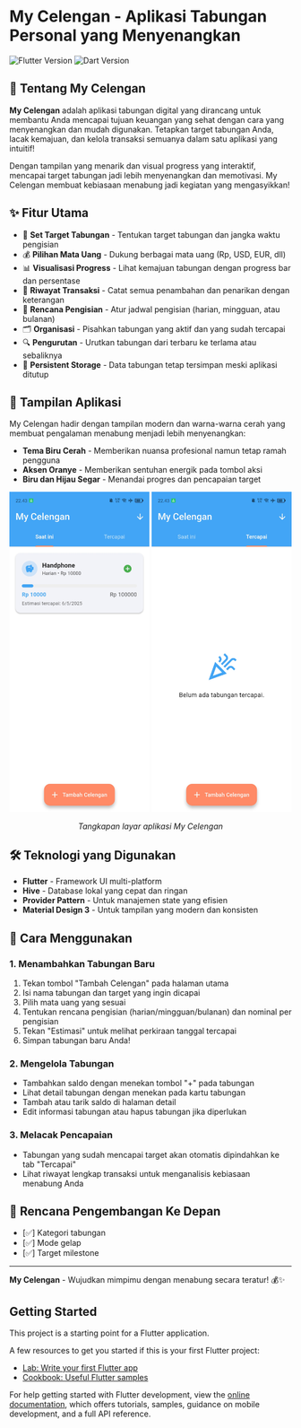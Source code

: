# My Celengan - Aplikasi Tabungan Personal yang Menyenangkan

![Flutter Version](https://img.shields.io/badge/Flutter-3.7.0+-blue.svg)
![Dart Version](https://img.shields.io/badge/Dart-3.0.0+-blue.svg)

## 🏦 Tentang My Celengan

**My Celengan** adalah aplikasi tabungan digital yang dirancang untuk membantu Anda mencapai tujuan keuangan yang sehat dengan cara yang menyenangkan dan mudah digunakan. Tetapkan target tabungan Anda, lacak kemajuan, dan kelola transaksi semuanya dalam satu aplikasi yang intuitif!

Dengan tampilan yang menarik dan visual progress yang interaktif, mencapai target tabungan jadi lebih menyenangkan dan memotivasi. My Celengan membuat kebiasaan menabung jadi kegiatan yang mengasyikkan!

## ✨ Fitur Utama

- 🎯 **Set Target Tabungan** - Tentukan target tabungan dan jangka waktu pengisian
- 💰 **Pilihan Mata Uang** - Dukung berbagai mata uang (Rp, USD, EUR, dll)
- 📊 **Visualisasi Progress** - Lihat kemajuan tabungan dengan progress bar dan persentase
- 📝 **Riwayat Transaksi** - Catat semua penambahan dan penarikan dengan keterangan
- 🔄 **Rencana Pengisian** - Atur jadwal pengisian (harian, mingguan, atau bulanan)
- 🗂️ **Organisasi** - Pisahkan tabungan yang aktif dan yang sudah tercapai
- 🔍 **Pengurutan** - Urutkan tabungan dari terbaru ke terlama atau sebaliknya
- 📱 **Persistent Storage** - Data tabungan tetap tersimpan meski aplikasi ditutup

## 📱 Tampilan Aplikasi

My Celengan hadir dengan tampilan modern dan warna-warna cerah yang membuat pengalaman menabung menjadi lebih menyenangkan:

- **Tema Biru Cerah** - Memberikan nuansa profesional namun tetap ramah pengguna
- **Aksen Oranye** - Memberikan sentuhan energik pada tombol aksi
- **Biru dan Hijau Segar** - Menandai progres dan pencapaian target

<div align="center">
  <img src="screenshots/home_screen1.jpg" width="250" alt="Home Screen">
  <img src="screenshots/home_screen2.jpg" width="250" alt="Home Screen">
</div>

<div align="center">
  <p><i>Tangkapan layar aplikasi My Celengan</i></p>
</div>

## 🛠️ Teknologi yang Digunakan

- **Flutter** - Framework UI multi-platform
- **Hive** - Database lokal yang cepat dan ringan
- **Provider Pattern** - Untuk manajemen state yang efisien
- **Material Design 3** - Untuk tampilan yang modern dan konsisten

## 🚀 Cara Menggunakan

### 1. Menambahkan Tabungan Baru

1. Tekan tombol "Tambah Celengan" pada halaman utama
2. Isi nama tabungan dan target yang ingin dicapai
3. Pilih mata uang yang sesuai
4. Tentukan rencana pengisian (harian/mingguan/bulanan) dan nominal per pengisian
5. Tekan "Estimasi" untuk melihat perkiraan tanggal tercapai
6. Simpan tabungan baru Anda!

### 2. Mengelola Tabungan

- Tambahkan saldo dengan menekan tombol "+" pada tabungan
- Lihat detail tabungan dengan menekan pada kartu tabungan
- Tambah atau tarik saldo di halaman detail
- Edit informasi tabungan atau hapus tabungan jika diperlukan

### 3. Melacak Pencapaian

- Tabungan yang sudah mencapai target akan otomatis dipindahkan ke tab "Tercapai"
- Lihat riwayat lengkap transaksi untuk menganalisis kebiasaan menabung Anda

## 📝 Rencana Pengembangan Ke Depan

- [✅] Kategori tabungan
- [✅] Mode gelap
- [✅] Target milestone

---

**My Celengan** - Wujudkan mimpimu dengan menabung secara teratur! 💰✨

## Getting Started

This project is a starting point for a Flutter application.

A few resources to get you started if this is your first Flutter project:

- [Lab: Write your first Flutter app](https://docs.flutter.dev/get-started/codelab)
- [Cookbook: Useful Flutter samples](https://docs.flutter.dev/cookbook)

For help getting started with Flutter development, view the
[online documentation](https://docs.flutter.dev/), which offers tutorials,
samples, guidance on mobile development, and a full API reference.

